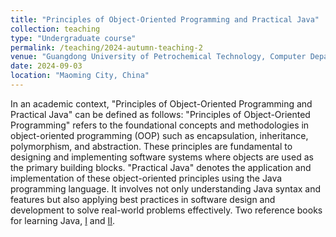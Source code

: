 ```yaml
---
title: "Principles of Object-Oriented Programming and Practical Java"
collection: teaching
type: "Undergraduate course"
permalink: /teaching/2024-autumn-teaching-2
venue: "Guangdong University of Petrochemical Technology, Computer Department"
date: 2024-09-03
location: "Maoming City, China"
---
```


In an academic context, "Principles of Object-Oriented Programming and Practical Java" can be defined as follows:
"Principles of Object-Oriented Programming" refers to the foundational concepts and methodologies in object-oriented programming (OOP) such as encapsulation, inheritance, polymorphism, and abstraction. These principles are fundamental to designing and implementing software systems where objects are used as the primary building blocks.
"Practical Java" denotes the application and implementation of these object-oriented principles using the Java programming language. It involves not only understanding Java syntax and features but also applying best practices in software design and development to solve real-world problems effectively. Two reference books for learning Java, [I](https://github.com/0voice/expert_readed_books/blob/master/%E8%BD%AF%E4%BB%B6%E6%8A%80%E6%9C%AF/Java%E6%A0%B8%E5%BF%83%E6%8A%80%E6%9C%AF(%E5%8D%B71)%EF%BC%9A%E5%9F%BA%E7%A1%80%E7%9F%A5%E8%AF%86(%E5%8E%9F%E4%B9%A6%E7%AC%AC8%E7%89%88).pdf) and [II](https://github.com/0voice/expert_readed_books/blob/master/%E8%BD%AF%E4%BB%B6%E6%8A%80%E6%9C%AF/Java%E6%A0%B8%E5%BF%83%E6%8A%80%E6%9C%AF%E5%8D%B7%202%20%E9%AB%98%E7%BA%A7%E7%89%B9%E6%80%A7%20%E5%8E%9F%E4%B9%A6%E7%AC%AC8%E7%89%88.pdf). 

<span style="display: none;">

[The slides](/files/2024_2_POOPJAVA/0903-java_chapter01.pdf) for a first chapter in Sep 03. 

[The slides](/files/2024_2_POOPJAVA/0905-java_chapter02.pdf) involves data types, operator and expression for a second chapter in Sep 05. Add an online compilation [tool](https://www.bejson.com/runcode/java/).

[The slides](/files/2024_2_POOPJAVA/0912_java_dataArray.pdf) for the data array and the string on Sep 12.

[The slides](/files/2024_2_POOPJAVA/0912_java_class_object.pdf) for the class and objects begin from Sep 12 to 26.

[Java inheritance](/files/2024_2_POOPJAVA/0926_JAVA_inheritance.pdf) from Sep 26 to Oct 8.

Java programming [homework](/files/2024_2_POOPJAVA/0905_SE_report_modul.docx) is on page 129 of the textbook. Please submit it in the first lesson after seven-day National Day holiday.

[Java polymorphism](/files/2024_2_POOPJAVA/1015_JAVA_Polymorphism.pdf) on Oct 8 and 15. [CODE](/files/2024_2_POOPJAVA/1015_JAVA_code.zip)

[Commonly used tools class](/files/2024_2_POOPJAVA/1015_JAVA_tool_class.pdf) on next class.

Add [Java set](/files/2024_2_POOPJAVA/1022_JAVA_set.pdf)

Add [Java exception](/files/2024_2_POOPJAVA/1024_JAVA_Except.pdf)

Add Java [threads](/files/2024_2_POOPJAVA/1029_Java_thread.pdf), [input and output stream](/files/2024_2_POOPJAVA/1029_Java_input2output.pdf) and [dataset visiting](/files/2024_2_POOPJAVA/1029_Java_datasetVisit.pdf)

Add Java [GUI](/files/2024_2_POOPJAVA/1105_Java_GUI.pdf)

Add Java [Internet programming](/files/2024_2_POOPJAVA/1107_Java_InternetPromgram.pdf)

[review](/files/2024_2_POOPJAVA/1112_java_conclusion.pdf)

[practice](/files/2024_2_POOPJAVA/1112_java_practice.pdf)

[Final exam simulation](/files/2024_2_POOPJAVA/1115_Java_final.pdf)

</span>